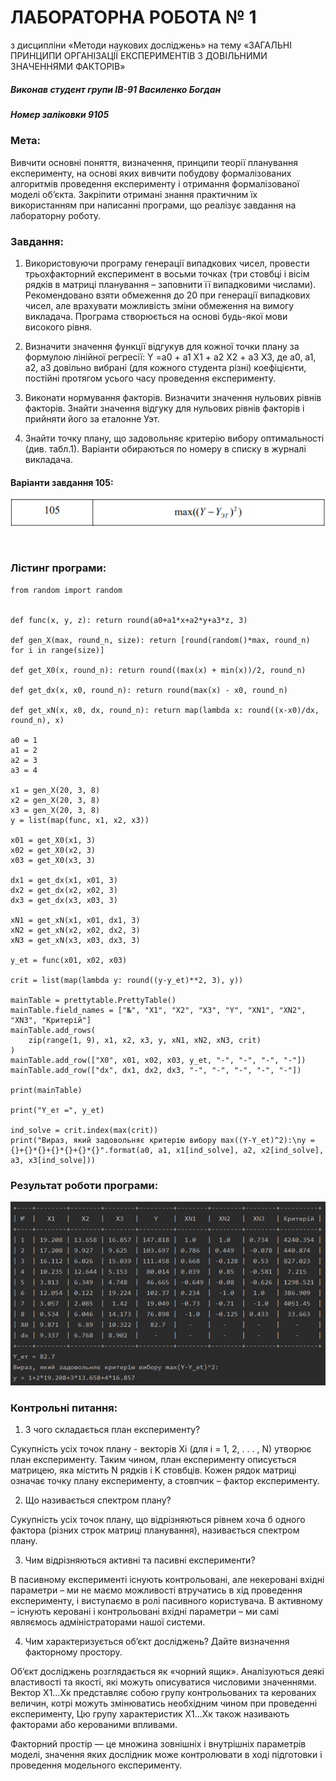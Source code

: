 # ЛАБОРАТОРНА РОБОТА № 1

з дисципліни «Методи наукових досліджень» на тему
«ЗАГАЛЬНІ ПРИНЦИПИ ОРГАНІЗАЦІЇ ЕКСПЕРИМЕНТІВ З  ДОВІЛЬНИМИ ЗНАЧЕННЯМИ ФАКТОРІВ»

##### Виконав студент групи ІВ-91 Василенко Богдан
##### Номер заліковки 9105

### Мета:
Вивчити основні поняття, визначення, принципи теорії планування експерименту, на основі яких вивчити побудову формалізованих алгоритмів проведення експерименту і отримання формалізованої моделі об’єкта. Закріпити отримані знання практичним їх використанням при написанні програми, що реалізує завдання на лабораторну роботу.

### Завдання:
1) Використовуючи програму генерації випадкових чисел, провести трьохфакторний експеримент в восьми точках (три стовбці і вісім рядків в матриці планування – заповнити її випадковими числами). Рекомендовано взяти обмеження до 20 при генерації випадкових чисел, але врахувати можливість зміни обмеження на вимогу викладача. Програма створюється на основі будь-якої мови високого рівня.

2)  Визначити значення функції відгукув для кожної точки плану за формулою лінійної регресії:
Y =a0 + a1 X1 + a2 X2 + a3 X3,
де a0, a1, a2, a3 довільно вибрані (для кожного студента різні) коефіцієнти, постійні протягом усього часу проведення експерименту.  

3)  Виконати нормування факторів. Визначити значення нульових рівнів факторів. Знайти значення відгуку для нульових рівнів факторів і прийняти його за еталонне Уэт.

4) Знайти точку плану, що задовольняє критерію вибору оптимальності (див. табл.1). Варіанти обираються по номеру в списку в журналі викладача.   


#### Варіанти завдання 105:
![variant](https://github.com/Re1NForceD/MND/blob/main/Lab1/variant.png?raw=true)

 
### Лістинг програми:

```import prettytable
from random import random


def func(x, y, z): return round(a0+a1*x+a2*y+a3*z, 3)

def gen_X(max, round_n, size): return [round(random()*max, round_n) for i in range(size)]

def get_X0(x, round_n): return round((max(x) + min(x))/2, round_n)

def get_dx(x, x0, round_n): return round(max(x) - x0, round_n)

def get_xN(x, x0, dx, round_n): return map(lambda x: round((x-x0)/dx, round_n), x)

a0 = 1
a1 = 2
a2 = 3
a3 = 4

x1 = gen_X(20, 3, 8)
x2 = gen_X(20, 3, 8)
x3 = gen_X(20, 3, 8)
y = list(map(func, x1, x2, x3))

x01 = get_X0(x1, 3)
x02 = get_X0(x2, 3)
x03 = get_X0(x3, 3)

dx1 = get_dx(x1, x01, 3)
dx2 = get_dx(x2, x02, 3)
dx3 = get_dx(x3, x03, 3)

xN1 = get_xN(x1, x01, dx1, 3)
xN2 = get_xN(x2, x02, dx2, 3)
xN3 = get_xN(x3, x03, dx3, 3)

y_et = func(x01, x02, x03)

crit = list(map(lambda y: round((y-y_et)**2, 3), y))

mainTable = prettytable.PrettyTable()
mainTable.field_names = ["№", "X1", "X2", "X3", "Y", "XN1", "XN2", "XN3", "Критерій"]
mainTable.add_rows(
    zip(range(1, 9), x1, x2, x3, y, xN1, xN2, xN3, crit)
)
mainTable.add_row(["X0", x01, x02, x03, y_et, "-", "-", "-", "-"])
mainTable.add_row(["dx", dx1, dx2, dx3, "-", "-", "-", "-", "-"])

print(mainTable)

print("Y_ет =", y_et)

ind_solve = crit.index(max(crit))
print("Вираз, який задовольняє критерію вибору max((Y-Y_et)^2):\ny = {}+{}*{}+{}*{}+{}*{}".format(a0, a1, x1[ind_solve], a2, x2[ind_solve], a3, x3[ind_solve]))
```


### Результат роботи програми:
![Program-result](https://github.com/Re1NForceD/MND/blob/main/Lab1/Result.png?raw=true)

### Контрольні питання:
1.	З чого складається план експерименту?

Сукупність усіх точок плану - векторів Xi  (для i = 1, 2, . . . , N)  утворює план експерименту. Таким чином, план експерименту описується матрицею, яка містить N рядків і K стовбців. Кожен рядок матриці означає точку плану експерименту, а стовпчик – фактор експерименту.

2.	Що називається спектром плану?

Сукупність усіх точок плану, що відрізняються рівнем хоча б одного фактора (різних строк матриці планування), називається спектром плану.

3.	Чим відрізняються активні та пасивні експерименти?

В пасивному експерименті існують контрольовані, але некеровані вхідні параметри – ми не маємо можливості втручатись в хід проведення експерименту, і виступаємо в ролі пасивного користувача. В активному – існують керовані і контрольовані вхідні параметри – ми самі являємось адміністраторами нашої системи.

4.	Чим характеризується об’єкт досліджень? Дайте визначення факторному простору.

Об’єкт досліджень розглядається як «чорний ящик». Аналізуються деякі властивості та якості, які можуть описуватися числовими значеннями. Вектор Х1…Хк  представляє собою групу контрольованих та керованих величин, котрі можуть змінюватись необхідним чином при проведенні експерименту, Цю групу характеристик Х1…Хк  також називають факторами або керованими впливами.  

Факторний простір — це множина зовнішніх і внутрішніх параметрів моделі, значення яких дослідник може контролювати в ході підготовки і проведення модельного експерименту.
